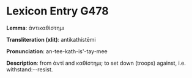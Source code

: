 # Lexicon Entry G478

**Lemma**: ἀντικαθίστημι

**Transliteration (xlit)**: antikathístēmi

**Pronunciation**: an-tee-kath-is'-tay-mee

**Description**:
from ἀντί and καθίστημι; to set down (troops) against, i.e. withstand:--resist.
